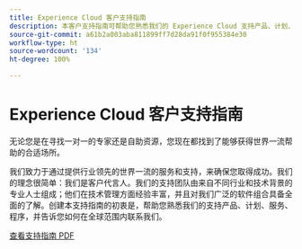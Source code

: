 ```yaml
---
title: Experience Cloud 客户支持指南
description: 本客户支持指南可帮助您熟悉我们的 Experience Cloud 支持产品、计划、服务、程序，并告诉您如何在全球范围内联系我们。
source-git-commit: a61b2a003aba811899ff7d28da91f0f955384e30
workflow-type: ht
source-wordcount: '134'
ht-degree: 100%

---
```


# Experience Cloud 客户支持指南

无论您是在寻找一对一的专家还是自助资源，您现在都找到了能够获得世界一流帮助的合适场所。

我们致力于通过提供行业领先的世界一流的服务和支持，来确保您取得成功。我们的理念很简单：我们是客户代言人。我们的支持团队由来自不同行业和技术背景的专业人士组成；他们在技术管理方面经验丰富，并且对我们广泛的软件组合具备全面的了解。创建本支持指南的初衷是，帮助您熟悉我们的支持产品、计划、服务、程序，并告诉您如何在全球范围内联系我们。

[查看支持指南 PDF](assets/Experience-Cloud-Customer-Support-Guide.pdf)
